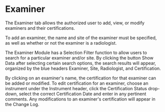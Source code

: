 # Examiner

The Examiner tab allows the authorized user to add, view, or modify examiners and their certifications.

To add an examiner, the name and site of the examiner must be specified, as well as whether or not the examiner is a radiologist. 

The Examiner Module has a Selection Filter function to allow users to search for a particular examiner and/or site. By clicking the button Show Data after selecting certain search options, the search results will appear, organized by the blue headers Examiner, Site, Radiologist, and Certification. 

By clicking on an examiner's name, the certification for that examiner can be added or modified. To edit certification for an examiner, choose an instrument under the  Instrument header, click the Certification Status drop-down, select the correct Certification Date and enter in any pertinent comments. Any modifications to an examiner\'s certification will appear in the Change Log.

